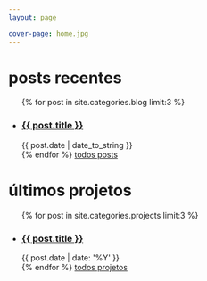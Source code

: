 ```yaml
---
layout: page

cover-page: home.jpg
---
```


# posts recentes
<ul class="article-list">
  {% for post in site.categories.blog limit:3 %}
  <li class="article">
    <h3><a href="{{ site.url }}{{ post.url }}" title="{{ post.title }}">{{ post.title }}</a></h3>
    <time class="date" datetime="{{ post.date | date_to_long_string }}">
      {{ post.date | date_to_string }}
    </time>
  </li>
  {% endfor %}
  <a href="/blog" class="button">todos posts</a>
</ul>

# últimos projetos
<ul class="article-list">
  {% for post in site.categories.projects limit:3 %}
  <li class="article">
    <h3><a href="{{ post.link }}" title="{{ post.title }}">{{ post.title }}</a></h3>
    <time class="date" datetime="{{ post.date | date_to_long_string }}">
      {{ post.date | date: '%Y' }}
    </time>
  </li>
  {% endfor %}
  <a href="/projects" class="button">todos projetos</a>
</ul>
